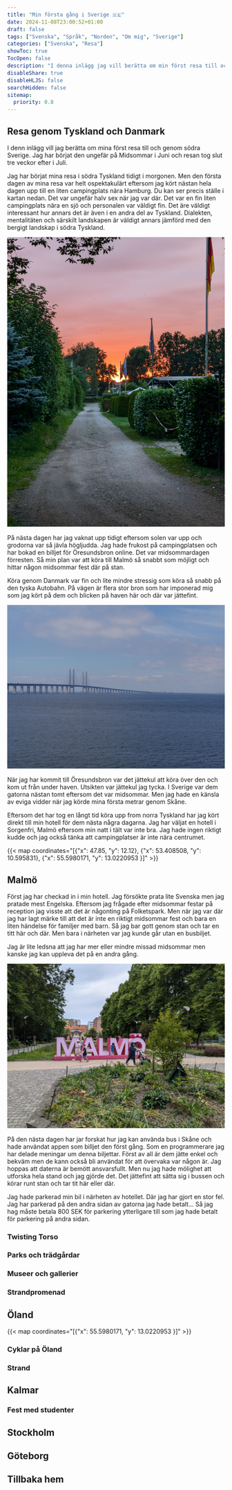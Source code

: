 ```yaml
---
title: "Min första gång i Sverige 🇸🇪"
date: 2024-11-08T23:00:52+01:00
draft: false
tags: ["Svenska", "Språk", "Norden", "Om mig", "Sverige"]
categories: ["Svenska", "Resa"]
showToc: true
TocOpen: false
description: "I denna inlägg jag vill berätta om min först resa till och genom södra Sverige."
disableShare: true
disableHLJS: false
searchHidden: false
sitemap:
  priority: 0.8
---
```


## Resa genom Tyskland och Danmark

I denn inlägg vill jag berätta om mina först resa till och genom södra Sverige. Jag har börjat den ungefär på Midsommar i Juni och resan tog slut tre veckor efter i Juli.

Jag har börjat mina resa i södra Tyskland tidigt i morgonen. Men den första dagen av mina resa var helt ospektakulärt eftersom jag kört nästan hela dagen upp till en liten campingplats nära Hamburg. Du kan ser precis ställe i kartan nedan. Det var ungefär halv sex när jag var där. Det var en fin liten campingplats nära en sjö och personalen var väldigt fin. Det äre väldigt interessant hur annars det är även i en andra del av Tyskland. Dialekten, mentalitäten och särskilt landskapen är väldigt annars jämförd med den bergigt landskap i södra Tyskland.

![Solnedgång på en campingplats i norra Tyskland nära Hamburg.](sunset_camping_germany.jpg)

På nästa dagen har jag vaknat upp tidigt eftersom solen var upp och grodorna var så jävla högljudda. Jag hade frukost på campingplatsen och har bokad en billjet för Öresundsbron online. Det var midsommardagen förresten. Så min plan var att köra till Malmö så snabbt som möjligt och hittar någon midsommar fest där på stan.

Köra genom Danmark var fin och lite mindre stressig som köra så snabb på den tyska Autobahn. På vägen är flera stor bron som har imponerad mig som jag kört på dem och blicken på haven här och där var jättefint.

![Öresundsbron fotograferad från Sverige med en titt på Köpenhamn](./oerseundsbron_landscape.JPG)

När jag har kommit till Öresundsbron var det jättekul att köra över den och kom ut från under haven. Utsikten var jättekul jag tycka. I Sverige var dem gatorna nästan tomt eftersom det var midsommar. Men jag hade en känsla av eviga vidder när jag körde mina första metrar genom Skåne.

Eftersom det har tog en långt tid köra upp from norra Tyskland har jag kört direkt till min hotell för dem nästa några dagarna. Jag har väljat en hotell i Sorgenfri, Malmö eftersom min natt i tält var inte bra. Jag hade ingen riktigt kudde och jag också tänka att campingplatser är inte nära centrumet.

{{< map coordinates="[{\"x\": 47.85, \"y\": 12.12}, {\"x\": 53.408508, \"y\": 10.595831}, {\"x\": 55.5980171, \"y\": 13.0220953 }]" >}}

## Malmö

Först jag har checkad in i min hotell. Jag försökte prata lite Svenska men jag pratade mest Engelska. Eftersom jag frågade efter midsommar festar på reception jag visste att det är någonting på Folketspark. Men när jag var där jag har lagt märke till att det är inte en riktigt midsommar fest och bara en liten händelse för familjer med barn. Så jag bar gott genom stan och tar en titt här och där. Men bara i närheten var jag kunde går utan en busbiljet.

Jag är lite ledsna att jag har mer eller mindre missad midsommar men kanske jag kan uppleva det på en andra gång.

![Malmö bokstäver i Malmö](./malmoe.jpg)

På den nästa dagen har jar forskat hur jag kan använda bus i Skåne och hade användat appen som billjet den först gång. Som en programmerare jag har delade meningar um denna biljettar. Först av all är dem jätte enkel och bekväm men de kann också bli användat för att övervaka var någon är. Jag hoppas att daterna är bemött ansvarsfullt. Men nu jag hade mölighet att utforska hela stand och jag gjörde det. Det jättefint att sätta sig i bussen och körar runt stan och tar tit här eller där.

Jag hade parkerad min bil i närheten av hotellet. Där jag har gjort en stor fel. Jag har parkerad på den andra sidan av gatorna jag hade betalt... Så jag hag måste betala 800 SEK för parkering ytterligare till som jag hade betalt för parkering på andra sidan.

### Twisting Torso

### Parks och trädgårdar

### Museer och gallerier

### Strandpromenad

## Öland

{{< map coordinates="[{\"x\": 55.5980171, \"y\": 13.0220953 }]" >}}

### Cyklar på Öland

### Strand

## Kalmar

### Fest med studenter

## Stockholm

## Göteborg

## Tillbaka hem
